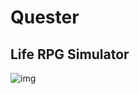 # **Quester**

## **Life RPG Simulator**

![img](https://cdn.discordapp.com/attachments/218560121448562688/784194214308610098/Quester.png)
